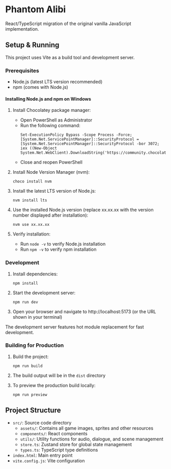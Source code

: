 # Phantom Alibi

React/TypeScript migration of the original vanilla JavaScript implementation.

## Setup & Running

This project uses Vite as a build tool and development server.

### Prerequisites

- Node.js (latest LTS version recommended)
- npm (comes with Node.js)

#### Installing Node.js and npm on Windows

1. Install Chocolatey package manager:
   - Open PowerShell as Administrator
   - Run the following command:
     ```
     Set-ExecutionPolicy Bypass -Scope Process -Force; [System.Net.ServicePointManager]::SecurityProtocol = [System.Net.ServicePointManager]::SecurityProtocol -bor 3072; iex ((New-Object System.Net.WebClient).DownloadString('https://community.chocolatey.org/install.ps1'))
     ```
   - Close and reopen PowerShell

2. Install Node Version Manager (nvm):
   ```
   choco install nvm
   ```

3. Install the latest LTS version of Node.js:
   ```
   nvm install lts
   ```

4. Use the installed Node.js version (replace xx.xx.xx with the version number displayed after installation):
   ```
   nvm use xx.xx.xx
   ```

5. Verify installation:
   - Run `node -v` to verify Node.js installation
   - Run `npm -v` to verify npm installation

### Development

1. Install dependencies:
   ```
   npm install
   ```

2. Start the development server:
   ```
   npm run dev
   ```

3. Open your browser and navigate to http://localhost:5173 (or the URL shown in your terminal)

The development server features hot module replacement for fast development.

### Building for Production

1. Build the project:
   ```
   npm run build
   ```

2. The build output will be in the `dist` directory

3. To preview the production build locally:
   ```
   npm run preview
   ```

## Project Structure

- `src/`: Source code directory
  - `assets/`: Contains all game images, sprites and other resources
  - `components/`: React components
  - `utils/`: Utility functions for audio, dialogue, and scene management
  - `store.ts`: Zustand store for global state management
  - `types.ts`: TypeScript type definitions
- `index.html`: Main entry point
- `vite.config.js`: Vite configuration